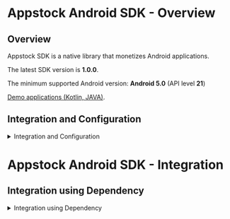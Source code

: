 # Appstock Android SDK - Overview

## Overview

Appstock SDK is a native library that monetizes Android applications.

The latest SDK version is **1.0.0**.

The minimum supported Android version: **Android 5.0** (API level **21**)

[Demo applications (Kotlin, JAVA)](https://public-sdk.al-ad.com/android/appstock-demo/demo-app-1.0.0/).

## Integration and Configuration

<details>
<summary>Integration and Configuration</summary>

Follow the [integration instructions](sdk-android-integration.md) to add the SDK to your app. Once the SDK is integrated, you can provide [configuration options](6-sdk-android-parametrisation) that will help increase your revenue. Keep in mind that the SDK supports basic [consent providers](7-sdk-android-consents) according to industry standards.

Appstock SDK supports the following ad formats:

- [Banner](sdk-android-banner.md) (HTML + Video)
- [Interstitial](sdk-android-interstitial.md) (HTML + Video)
- [Native](sdk-android-native.md)

The SDK can be integrated directly into your app or via supported Mediation Adapters:

- [AppLovin MAX](9-sdk-android-applovin)
- [GMA SDK](8-sdk-android-admob) (AdMob, GAM)
</details>

# Appstock Android SDK - Integration

## Integration using Dependency

<details>
<summary>Integration using Dependency</summary>

In order to integrate Appstock SDK into your application, you should add the following dependency to the `app/build.gradle` file and sync Gradle:

```groovy
dependencies {
    implementation("com.appstock:appstock-sdk:1.0.0")
}

Add this custom maven repository URL into the `project/settings.gradle` file:

```groovy
dependencyResolutionManagement {
    repositories {
        maven {
            setUrl("https://public-sdk.al-ad.com/android/")
        }
    }
}
```

Manual integration using AAR files

Copy AAR files to your Android module libs folder (f.e. app/libs/).

- [Core SDK](https://public-sdk.al-ad.com/android/com/appstock/appstock-sdk/1.0.0/appstock-sdk-1.0.0.aar)
- [Open Measurement SDK](https://public-sdk.al-ad.com/android/com/appstock/omsdk/1.5.0/omsdk-1.5.0.aar)
- [AdMob adapters](https://public-sdk.al-ad.com/android/com/appstock/appstock-sdk-google-mobile-ads-adapters/1.0.0/appstock-sdk-google-mobile-ads-adapters-1.0.0.aar)
- [AppLovin adapters](https://public-sdk.al-ad.com/android/com/appstock/appstock-sdk-applovin-adapters/1.0.0/appstock-sdk-applovin-adapters-1.0.0.aar)

Add dependencies to build.gradle file.
```groovy
implementation(files("libs/core-release.aar"))
implementation(files("libs/omsdk.aar"))

// Only for AdMob integration
implementation(files("libs/admob-adapters-release.aar"))

// Only for AppLovin integration
implementation(files("libs/applovin-adapters-release.aar"))
```

Integration using ARR files requires additional dependencies.  You should add ExoPlayer dependency for video ads and Google ads identifier dependency for better targeting.
```groovy

implementation 'com.google.android.exoplayer:exoplayer-core:2.15.1'
implementation 'com.google.android.exoplayer:exoplayer-ui:2.15.1'

implementation 'com.google.android.gms:play-services-base:18.1.0'
implementation 'com.google.android.gms:play-services-ads-identifier:18.0.1'

implementation "androidx.localbroadcastmanager:localbroadcastmanager:1.0.0"
```


## Initialization

Import the Appstock SDK core class in the main application class:

Kotlin:
```kotlin
import com.appstock.sdk.api.Appstock
```

Java:
```java
import com.appstock.sdk.api.Appstock;
```

Initialize Appstock SDK in the  `.onCreate()` method by calling `Appstock.initializeSdk()`.

Kotlin: 
```kotlin
class DemoApplication : Application() {
    override fun onCreate() {
        super.onCreate()

        // Initialize Appstock SDK
        Appstock.initializeSdk(this, PARTNER_KEY)
    }
}
```

Java: 
```java
public class DemoApplication extends Application {
    @Override
    public void onCreate() {
        super.onCreate();

        // Initialize Appstock SDK
        Appstock.initializeSdk(this, PARTNER_KEY);
    }
}
```

The `Appstock.initializeSdk()` method has two parameters:

- **context** - the reference to the Application subclass instance

- **partnerKey** - determine the Appstock server URL. The Appstock account manager should provide you with this key.

It is recommended that contextual information be provided after initialization to enrich the ad requests. For this
purpose, use [SDK parametrization properties](6-sdk-android-parametrisation).

Once SDK is initialized and all needed parameters are provided, it is ready to request the ads.

If you want to see all requests made by the SDK and verbose logs, you should enable debug mode before the initialization. 

Kotlin:
```kotlin
Appstock.setDebugRequests(true)
Appstock.setLogLevel(Appstock.LogLevel.DEBUG)
Appstock.initializeSdk(this, PARTNER_KEY)
```

Java:
```java
Appstock.setDebugRequests(true);
Appstock.setLogLevel(Appstock.LogLevel.DEBUG);
Appstock.initializeSdk(this, PARTNER_KEY);
```

# Appstock Android SDK - Banner

To load and show banner ads, you should initialize, configure, and add the `AppstockAdView` object to the app's layout and call the `loadAd()` method.

Kotlin:

```kotlin
private var adView: AppstockAdView? = null

private fun createAd() {
    // 1. Create AppstockAdView
    val adView = AppstockAdView(this).also { this.adView = it }

    // 2. Configure ad unit
    adView.setPlacementId(PLACEMENT_ID)
    adView.setAdSizes(AppstockAdSize(WIDTH, HEIGHT))
    adView.setAdViewListener(createListener())
    adView.autoRefreshDelay = 30

    // 3. Load ad
    adView.loadAd()

    // 4. Add AppstockAdView to the app UI
    containerForAd.addView(adView)
}
```

Java:
```java
private AppstockAdView adView;

private void createAd() {
    // 1. Create AppstockAdView
    adView = new AppstockAdView(this);

    // 2. Configure ad unit
    adView.setPlacementId(PLACEMENT_ID);
    adView.setAdSizes(new AppstockAdSize(WIDTH, HEIGHT));
    adView.setAutoRefreshDelay(30);
    adView.setAdViewListener(createListener());

    // 3. Load ad
    adView.loadAd();

    // 4. Add AppstockAdView to the app UI
    getContainerForAd().addView(adView);
}
```

The `AppstockAdView` should be provided with one of the required configuration properties:

- `setPlacementId()` - Unique placement identifier generated on the Appstock platform's UI.
- `setEndpointId()` - Unique endpoint identifier generated on the Appstock platform's UI.

Which one to use depends on your type of Appstock account.

**Important note**: `setAdSizes()` should provide standard advertisement sizes, not the sizes of the screen.  

It's important to destroy ad view after leaving the screen. It cleans the resources and stops auto refresh. Or you can just stop auto refresh using `stopAutoRefresh()`.

Kotlin:
```kotlin
override fun onDestroy() {
    adView?.destroy()
}
```

Java:
```java
@Override
public void onDestroy() {
    super.onDestroy();
    if (adView != null) {
        adView.destroy();
    }
}
```

If you need to integrate video ads, you can also use the `AppstockAdView` object in the same way as for banner ads. The single required change is you should explicitly set the ad format via the respective property:

Kotlin:
```kotlin
adView.setAdUnitFormat(AppstockAdUnitFormat.VIDEO)
```

Java:
```java
adView.setAdUnitFormat(AppstockAdUnitFormat.VIDEO);
```

Once it is done, the Appstock SDK will make ad requests for video placement and render the respective creatives.

Additionally, you can set more parameters for better advertisement targeting.

Kotlin:
```kotlin
adView.setAdPosition(AppstockBannerAdPosition.HEADER)
adView.setVideoPlacementType(AppstockVideoPlacementType.IN_BANNER) // Only for video ad unit format
```

Java:
```java
adView.setAdPosition(AppstockBannerAdPosition.HEADER);
adView.setVideoPlacementType(AppstockVideoPlacementType.IN_BANNER); // Only for video ad unit format
```

You can optionally subscribe to the ad’s lifecycle events by implementing the `AppstockAdViewListener` interface:

Kotlin:
```kotlin
private fun createListener(): AppstockAdViewListener {
    return object : AppstockAdViewListener {
        override fun onAdLoaded(adView: AppstockAdView) {
            // Called when ad loaded
            Log.d(TAG, "Ad loaded successfully")
        }

        override fun onAdFailed(adView: AppstockAdView, e: AppstockAdException) {
            // Called when ad failed to load or parse
            Log.e(TAG, "Ad failed to load: " + e.message)
        }

        override fun onAdDisplayed(adView: AppstockAdView) {
            // Called when ad displayed
        }

        override fun onAdClicked(adView: AppstockAdView) {
            // Called when ad clicked
        }

        override fun onAdClosed(adView: AppstockAdView) {
            // Called when ad closed
        }
    }
}
```

Java:
```java
private static AppstockAdViewListener createListener() {
    return new AppstockAdViewListener() {
        @Override
        public void onAdLoaded(AppstockAdView AppstockAdView) {
            // Called when ad loaded
            Log.d(TAG, "Ad loaded successfully");
        }

        @Override
        public void onAdFailed(AppstockAdView AppstockAdView, AppstockAdException e) {
            // Called when ad failed to load
            Log.e(TAG, "Ad failed to load: " + e.getMessage());
        }

        @Override
        public void onAdDisplayed(AppstockAdView AppstockAdView) {
            // Called when ad displayed on screen
        }

        @Override
        public void onAdClicked(AppstockAdView AppstockAdView) {
            // Called when ad clicked
        }

        @Override
        public void onAdClosed(AppstockAdView AppstockAdView) {
            // Called when ad hidden
        }
    };
}
```

Or you can subscribe to the video ad events (only for video ad unit format).

Kotlin:
```kotlin
private fun createListener(): AppstockAdViewVideoListener {
    return object : AppstockAdViewVideoListener {
        override fun onVideoCompleted(bannerView: AppstockAdView?) {
            Log.d(TAG, "Video completed")
        }

        override fun onVideoPaused(bannerView: AppstockAdView?) {
            Log.d(TAG, "Video paused")
        }

        override fun onVideoResumed(bannerView: AppstockAdView?) {
            Log.d(TAG, "Video resumed")
        }

        override fun onVideoUnMuted(bannerView: AppstockAdView?) {
            Log.d(TAG, "Video unmuted")
        }

        override fun onVideoMuted(bannerView: AppstockAdView?) {
            Log.d(TAG, "Video muted")
        }

    }
}
```

Java:
```java
private static AppstockAdViewVideoListener createListener() {
    return new AppstockAdViewVideoListener() {

        @Override
        public void onVideoCompleted(AppstockAdView teqBlazeAdView) {
            Log.d(TAG, "Video completed");
        }

        @Override
        public void onVideoPaused(AppstockAdView teqBlazeAdView) {
            Log.d(TAG, "Video paused");
        }

        @Override
        public void onVideoResumed(AppstockAdView teqBlazeAdView) {
            Log.d(TAG, "Video resumed");
        }

        @Override
        public void onVideoUnMuted(AppstockAdView teqBlazeAdView) {
            Log.d(TAG, "Video un muted");
        }

        @Override
        public void onVideoMuted(AppstockAdView teqBlazeAdView) {
            Log.d(TAG, "Video muted");
        }
    };
}
```


# Appstock Android SDK - Interstitial

To load and show interstitial ads, you should initialize, configure, and add the `AppstockInterstitialAdUnit` object to the app's layout and call the `loadAd()` method. Once the ad is loaded, you can invoke the `show()` method at any appropriate point of the app flow to present the fullscreen ad.

Kotlin:
```kotlin
private var adUnit: AppstockInterstitialAdUnit? = null

private fun createAd() {
    // 1. Create AppstockInterstitialAdUnit
    adUnit = AppstockInterstitialAdUnit(this)

    // 2. Configure ad unit
    adUnit?.setPlacementId(PLACEMENT_ID)
    adUnit?.setInterstitialAdUnitListener(createListener())
    adUnit?.setAdSizes(AppstockAdSize(320, 480))

    // 3. Load ad
    adUnit?.loadAd()
}
```

Java:
```java
private AppstockInterstitialAdUnit adUnit;

private void createAd() {
    // 1. Create AppstockInterstitialAdUnit
    adUnit = new AppstockInterstitialAdUnit(this);

    // 2. Configure ad unit
    adUnit.setPlacementId(PLACEMENT_ID);
    adUnit.setInterstitialAdUnitListener(createListener());

    // 3. Load ad
    adUnit.loadAd();
}
```

If you need to integrate **video** ads or **multiformat** ads, you should set the `adFormats` property to the respective value:        

**Important note**: `setAdSizes()` should provide standard advertisement sizes, not the sizes of the screen.

It's important to destroy ad unit after leaving the screen. It cleans the resources and stops auto refresh.

Kotlin:
```kotlin
override fun onDestroy() {
    adUnit?.destroy()
}
```

Java:
```java
@Override
public void onDestroy() {
    super.onDestroy();
    if (adUnit != null) {
        adUnit.destroy();
    }
}
```

If you need to integrate video ads or multiformat ads, you should set the adFormats property to the respective value:

Kotlin:
```kotlin
// Make ad request for video ad
adUnit.setAdUnitFormats(EnumSet.of(AppstockAdUnitFormat.VIDEO))

// Make ad request for both video and banner ads (default behaviour)
adUnit.setAdUnitFormats(EnumSet.of(AppstockAdUnitFormat.BANNER, AppstockAdUnitFormat.VIDEO))

// Make ad request for banner ad
adUnit.setAdUnitFormats(EnumSet.of(AppstockAdUnitFormat.BANNER))
```

Java:
```java
// Make ad request for video ad
adUnit.setAdUnitFormats(EnumSet.of(AppstockAdUnitFormat.VIDEO));

// Make ad request for both video and banner ads (default behaviour)
adUnit.setAdUnitFormats(EnumSet.of(AppstockAdUnitFormat.BANNER, AppstockAdUnitFormat.VIDEO));

// Make ad request for banner ad
adUnit.setAdUnitFormats(EnumSet.of(AppstockAdUnitFormat.BANNER));
```

Once the ad is loaded, you can invoke the `show()` method at any appropriate point of the app flow to present the full-screen ad. To know when the ad is loaded, you should implement `AppstockInterstitialAdUnitListener` interface and subscribe to the ad events in its methods.

When the delegate’s method `onAdLoaded` is called, it means that the SDK has successfully loaded the ad. Starting from this point, you can call the `show()` method to display the full-screen ad.

Kotlin:
```kotlin
private fun createListener(): AppstockInterstitialAdUnitListener {
    return object : AppstockInterstitialAdUnitListener {
        override fun onAdLoaded(adUnit: AppstockInterstitialAdUnit) {
            // Called when ad loaded
            Log.d(TAG, "Ad loaded successfully")

            // 4. Show ad
            adUnit.show()
        }

        override fun onAdDisplayed(adUnit: AppstockInterstitialAdUnit) {
            // Called when ad displayed full screen
            Log.d(TAG, "Ad displayed")
        }

        override fun onAdFailed(
            adUnit: AppstockInterstitialAdUnit,
            e: AppstockAdException,
        ) {
            // Called when ad failed to load or parse
            Log.e(TAG, "Ad failed to load: " + e.message, e)
        }

        override fun onAdClicked(adUnit: AppstockInterstitialAdUnit) {
            // Called when ad clicked
        }

        override fun onAdClosed(adUnit: AppstockInterstitialAdUnit) {
            // Called when ad closed
        }
    }
}
```

Java:
```java
private static AppstockInterstitialAdUnitListener createListener() {
    return new AppstockInterstitialAdUnitListener() {
        @Override
        public void onAdLoaded(AppstockInterstitialAdUnit adUnit) {
            // Called when ad loaded
            Log.d(TAG, "Ad loaded successfully");

            // 4. Show ad
            adUnit.show();
        }

        @Override
        public void onAdDisplayed(AppstockInterstitialAdUnit adUnit) {
            // Called when ad displayed full screen
            Log.d(TAG, "Ad displayed");
        }

        @Override
        public void onAdFailed(AppstockInterstitialAdUnit adUnit, AppstockAdException e) {
            // Called when ad failed to load
            Log.e(TAG, "Ad failed to load: " + e.getMessage());
        }

        @Override
        public void onAdClicked(AppstockInterstitialAdUnit adUnit) {
            // Called when ad clicked
        }

        @Override
        public void onAdClosed(AppstockInterstitialAdUnit adUnit) {
            // Called when ad closed
        }
    };
}
```

### Rendering Controls

The following properties enable rendering customization of video interstitial ads.

| Setter                  | Description                                                                                                                                                     |
|-------------------------|-----------------------------------------------------------------------------------------------------------------------------------------------------------------|
| setIsMuted              | This option lets you switch the sound on or off during playback. Default is `false`.                                                                            |
| setCloseButtonArea      | This setting determines the percentage of the device screen that the close button should cover. Allowed range - `0...1`. Default value is `0.1`.                |
| setSkipButtonPosition   | This setting controls where the close button appears on the screen. Allowed values: `topLeft`, `topRight`. Other values will be ignored. Default is `topRight`. |
| setSkipButtonArea       | This setting determines the percentage of the device screen that the skip button should cover. Allowed range - `0...1`. Default value is `0.1`.                 |
| setSkipButtonPosition   | This control sets the position of the skip button. Allowed values: `topLeft`, `topRight`. Other values will be ignored. Default is `topLeft`.                   |
| setSkipDelay            | This setting determines the number of seconds after the start of playback before the skip or close button should appear. Default value is `10.0`.               |
| setIsSoundButtonVisible | This option switches on or off the visibility of the sound/mute button for users. Default value is `false`.                                                     |


Usage examples:

Kotlin:
```kotlin
adUnit.setSkipDelay(10)
adUnit.setSkipButtonPosition(AppstockPosition.TOP_RIGHT)
adUnit.setSkipButtonArea(0.2) 

adUnit.setCloseButtonPosition(AppstockPosition.TOP_RIGHT)
adUnit.setCloseButtonArea(0.2)

adUnit.setIsMuted(true) 
adUnit.setIsSoundButtonVisible(true)
```

Java:
```java
adUnit.setSkipDelay(10);
adUnit.setSkipButtonPosition(AppstockPosition.TOP_RIGHT);
adUnit.setSkipButtonArea(0.2);

adUnit.setCloseButtonPosition(AppstockPosition.TOP_RIGHT);
adUnit.setCloseButtonArea(0.2);

adUnit.setIsMuted(true); 
adUnit.setIsSoundButtonVisible(true);
```

# Appstock Android SDK - Native

To load a native ad, you should initialize and configure `AppstockNativeAdUnit` object and call the `loadAd()` method.

Kotlin:

```kotlin
private var adUnit: AppstockNativeAdUnit? = null

private fun createAd() {
    // 1. Create AppstockNativeAdUnit
    adUnit = AppstockNativeAdUnit()

    // 2. Configure ad unit with native config
    adUnit?.setPlacementId(PLACEMENT_ID)
    adUnit?.setNativeAdConfig(createNativeConfig())

    // 3. Load ad
    adUnit?.loadAd { result: AppstockNativeResult ->
        val nativeAd = result.nativeAd
        if (nativeAd == null) {
            Log.e("AdExample", "Native ad is null: " + result.status)
            return@loadAd
        }

        Log.d(TAG, "Native ad loaded successfully")
        // 4. Create native view
        createNativeView(nativeAd)
    }
}

private fun createNativeConfig(): AppstockNativeAdConfig {
    val eventTrackingMethods = ArrayList(
        Arrays.asList(
            NativeEventTracker.EventTrackingMethod.IMAGE,
            NativeEventTracker.EventTrackingMethod.JS
        )
    )
    val eventTracker = NativeEventTracker(
        NativeEventTracker.EventType.IMPRESSION,
        eventTrackingMethods
    )

    val title = NativeTitleAsset()
    title.setLength(90)
    title.isRequired = true

    val icon = NativeImageAsset(20, 20, 20, 20)
    icon.imageType = NativeImageAsset.ImageType.ICON
    icon.isRequired = true

    val mainImage = NativeImageAsset(200, 200, 200, 200)
    mainImage.imageType = NativeImageAsset.ImageType.MAIN
    mainImage.isRequired = true

    val sponsored = NativeDataAsset()
    sponsored.len = 90
    sponsored.dataType = NativeDataAsset.DataType.SPONSORED
    sponsored.isRequired = true


    val description = NativeDataAsset()
    description.dataType = NativeDataAsset.DataType.DESC
    description.isRequired = true

    val ctaText = NativeDataAsset()
    ctaText.dataType = NativeDataAsset.DataType.CTATEXT
    ctaText.isRequired = true

    val assets = Arrays.asList(
        title,
        icon,
        mainImage,
        sponsored,
        description,
        ctaText
    )

    return AppstockNativeAdConfig.Builder()
        .setContextType(NativeContextType.SOCIAL_CENTRIC)
        .setPlacementType(NativePlacementType.CONTENT_FEED)
        .setContextSubType(NativeContextSubtype.GENERAL_SOCIAL)
        .setNativeEventTrackers(listOf(eventTracker))
        .setNativeAssets(assets)
        .build()
}
```

Java:

```java
private AppstockNativeAdUnit adUnit;

private void createAd() {
    // 1. Create AppstockNativeAdUnit
    adUnit = new AppstockNativeAdUnit();

    // 2. Configure ad unit with native config
    adUnit.setPlacementId(PLACEMENT_ID);
    adUnit.setNativeAdConfig(createNativeConfig());

    // 3. Load ad
    adUnit.loadAd((result) -> {
        AppstockNativeAd nativeAd = result.getNativeAd();
        if (nativeAd == null) {
            Log.e("AdExample", "Native ad is null: " + result.getStatus());
            return;
        }

        Log.d(TAG, "Native ad loaded successfully");
        // 4. Create native view
        createNativeView(nativeAd);
    });
}

private AppstockNativeAdConfig createNativeConfig() {
    ArrayList<NativeEventTracker.EventTrackingMethod> eventTrackingMethods = new ArrayList<>(
            Arrays.asList(
                    NativeEventTracker.EventTrackingMethod.IMAGE,
                    NativeEventTracker.EventTrackingMethod.JS
            )
    );
    NativeEventTracker eventTracker = new NativeEventTracker(
            NativeEventTracker.EventType.IMPRESSION,
            eventTrackingMethods
    );

    NativeTitleAsset title = new NativeTitleAsset();
    title.setLength(90);
    title.setRequired(true);

    NativeImageAsset icon = new NativeImageAsset(20, 20, 20, 20);
    icon.setImageType(NativeImageAsset.ImageType.ICON);
    icon.setRequired(true);

    NativeImageAsset mainImage = new NativeImageAsset(200, 200, 200, 200);
    mainImage.setImageType(NativeImageAsset.ImageType.MAIN);
    mainImage.setRequired(true);

    NativeDataAsset sponsored = new NativeDataAsset();
    sponsored.setLen(90);
    sponsored.setDataType(NativeDataAsset.DataType.SPONSORED);
    sponsored.setRequired(true);


    NativeDataAsset description = new NativeDataAsset();
    description.setDataType(NativeDataAsset.DataType.DESC);
    description.setRequired(true);

    NativeDataAsset ctaText = new NativeDataAsset();
    ctaText.setDataType(NativeDataAsset.DataType.CTATEXT);
    ctaText.setRequired(true);

    List<NativeAsset> assets = Arrays.asList(
            title,
            icon,
            mainImage,
            sponsored,
            description,
            ctaText
    );

    return new AppstockNativeAdConfig.Builder()
            .setContextType(NativeContextType.SOCIAL_CENTRIC)
            .setPlacementType(NativePlacementType.CONTENT_FEED)
            .setContextSubType(NativeContextSubtype.GENERAL_SOCIAL)
            .setNativeEventTrackers(Collections.singletonList(eventTracker))
            .setNativeAssets(assets)
            .build();
}
```

## AppstockNativeAdConfig

The class responsible for configuration native ad parameters. Here is a brief description of parameters for the builder:

- **`setNativeAssets`** - an array of assets associated with the native ad.

- **`setNativeEventTrackers`** - an array of event trackers used for tracking native ad events.

- **`setContextType`** - the context type for the native ad (e.g., content, social).

- **`setContextSubType`** - a more detailed context in which the ad appears.

- **`setPlacementType`** - the design/format/layout of the ad unit being offered.

- **`setPlacementCount`** - the number of identical placements in this layout. Default is `1`.

- **`setSequence`** - the sequence number of the ad in a series. Default is `0`.

- **`setAUrlSupport`** - whether the supply source / impression impression supports returning an assetsurl instead of
  an asset object. Default is `0` (unsupported).

- **`setDUrlSupport`**  - whether the supply source / impression supports returning a dco url instead of an asset object.
  Default is `0` (unsupported).

- **`setPrivacy`**  - set to 1 when the native ad support buyer-specific privacy notice. Default is `0`.

- **`setExt`**  - a dictionary to hold any additional data as key-value pairs.

Once the ad is loaded, the SDK provides you with a `AppstockNativeAd` object in the callback of the `loadAd()` method.
This object contains ad assets that you should apply to the native ad layout.



## Assets configuration


### NativeTitleAsset

Request asset for the advertisement title. Parameters:

- `length` - the length of the title.
- `required` - flag whether the field is mandatory. 
- `ext` - additional json data. 

Kotlin:

```kotlin
    val title = NativeTitleAsset()
    title.setLength(90)
    title.isRequired = true
```

Java:

```java
    NativeTitleAsset title = new NativeTitleAsset();
    title.setLength(90);
    title.setRequired(true);
```


### NativeDataAsset

Request asset for any text data. Parameters:

- `length` - the length of the data.
- `type` - the type of data asset (e.g., sponsored, description).
- `required` - flag whether the field is mandatory.
- `ext` - additional json data.

Kotlin:

```kotlin
    val sponsored = NativeDataAsset()
    sponsored.len = 90
    sponsored.dataType = NativeDataAsset.DataType.SPONSORED
    sponsored.isRequired = true
```

Java:

```java
    NativeDataAsset sponsored = new NativeDataAsset();
    sponsored.setLen(90);
    sponsored.setDataType(NativeDataAsset.DataType.SPONSORED);
    sponsored.setRequired(true);
```

Available data types:

- `SPONSORED` - represents sponsored content.
- `DESC` - represents a description.
- `RATING` - represents a rating.
- `LIKES` - represents likes.
- `DOWNLOADS` - represents download count.
- `PRICE` - represents the price.
- `SALEPRICE` - represents a sale price.
- `PHONE` - represents a phone number.
- `ADDRESS` - represents an address.
- `DESC2` - represents a secondary description.
- `DESPLAYURL` - represents a display URL.
- `CTATEXT` - represents call-to-action text.
- `CUSTOM` - represents a custom data asset. You can set custom exchange id. 


### ImageDataAsset

Request asset for image. In the example below we request ad with desired size 200x200, and minimal size: 30x30. Parameters:

- `imageType` - the type of image asset (e.g., icon, main image).
- `width`, `height` - the desired size of the image.
- `minWidth`, `minHeight` - the minimum allowed size of the image. 
- `mimes` - an array of supported MIME types for the image.
- `required` - flag whether the field is mandatory.
- `ext` - additional json data.

Kotlin:

```kotlin
    val mainImage = NativeImageAsset(200, 200, 30, 30)
    mainImage.imageType = NativeImageAsset.ImageType.MAIN
    mainImage.isRequired = true
    mainImage.addMime("image/jpeg")
```

Java:

```java
    NativeImageAsset mainImage = new NativeImageAsset(200, 200, 200, 200);
    mainImage.setImageType(NativeImageAsset.ImageType.MAIN);
    mainImage.setRequired(true);
    mainImage.addMime("image/jpeg")
```

Available data types:

- `ICON` - represents an icon image asset.
- `MAIN` - represents a main image asset.
- `CUSTOM` - represents a custom image asset.


## Native event tracking

You can also specify what type of event tracking is supported. For that you need to set `setEventTrackers` setter.

Kotlin:
```kotlin
    val eventTrackingMethods = ArrayList(
        Arrays.asList(
            NativeEventTracker.EventTrackingMethod.IMAGE,
            NativeEventTracker.EventTrackingMethod.JS
        )
    )
    val eventTracker = NativeEventTracker(
        NativeEventTracker.EventType.IMPRESSION,
        eventTrackingMethods
    )
```

Java:
```java
    ArrayList<NativeEventTracker.EventTrackingMethod> eventTrackingMethods = new ArrayList<>(
            Arrays.asList(
                    NativeEventTracker.EventTrackingMethod.IMAGE,
                    NativeEventTracker.EventTrackingMethod.JS
            )
    );
    NativeEventTracker eventTracker = new NativeEventTracker(
            NativeEventTracker.EventType.IMPRESSION,
            eventTrackingMethods
    );
```

The event method configures desired tracking method:
- `Impression` - represents an impression event.                                                                   
- `ViewableImpression50` - represents a 50% viewable impression event.                                                    
- `ViewableImpression100` - represents a 100% viewable impression event.                                                 
- `ViewableVideoImpression50` - represents a 50% viewable video impression event.                                         
- `Custom` - represents a custom event type.         

The event type configures desired tracking type:
- `Image` - represents image-based event tracking.                                                            
- `JS` - represents JavaScript-based event tracking.                                                       
- `Custom` - represents a custom tracking method.


## Native view for the ad

Once the ad is loaded, the SDK provides you with a `AppstockNativeAd` object in the callback of the `loadAd()` method. This object contains ad assets that you should apply to the native ad layout.

Kotlin:

```kotlin
private fun createNativeView(ad: AppstockNativeAd) {
    val nativeContainer = View.inflate(this, R.layout.layout_native, null)

    val icon = nativeContainer.findViewById<ImageView>(R.id.imgIcon)
    ImageUtils.download(ad.iconUrl, icon)

    val title = nativeContainer.findViewById<TextView>(R.id.tvTitle)
    title.text = ad.title

    val image = nativeContainer.findViewById<ImageView>(R.id.imgImage)
    ImageUtils.download(ad.imageUrl, image)

    val description = nativeContainer.findViewById<TextView>(R.id.tvDesc)
    description.text = ad.description

    val cta = nativeContainer.findViewById<Button>(R.id.btnCta)
    cta.text = ad.callToAction

    containerForAd.addView(nativeContainer)

    ad.registerView(nativeContainer, Lists.newArrayList(icon, title, image, description, cta), createListener())
}
```

Java:

```java
private void createNativeView(AppstockNativeAd ad) {
    View nativeContainer = View.inflate(this, R.layout.layout_native, null);

    ImageView icon = nativeContainer.findViewById(R.id.imgIcon);
    ImageUtils.download(ad.getIconUrl(), icon);

    TextView title = nativeContainer.findViewById(R.id.tvTitle);
    title.setText(ad.getTitle());

    ImageView image = nativeContainer.findViewById(R.id.imgImage);
    ImageUtils.download(ad.getImageUrl(), image);

    TextView description = nativeContainer.findViewById(R.id.tvDesc);
    description.setText(ad.getDescription());

    Button cta = nativeContainer.findViewById(R.id.btnCta);
    cta.setText(ad.getCallToAction());
    getContainerForAd().addView(nativeContainer);

    ad.registerView(nativeContainer, Arrays.asList(icon, title, image, description, cta), createListener());
}
```

If you need to manage stages of the ad lifecycle you should implement the `AppstockNativeAdUnitEventListener` interface.

Kotlin:

```kotlin
private fun createListener(): AppstockNativeAdUnitEventListener {
    return object : AppstockNativeAdUnitEventListener {
        override fun onAdImpression() {
            // Called when ad displayed
            Log.d(TAG, "Ad displayed on the screen")
        }

        override fun onAdClicked() {
            // Called when ad clicked
            Log.d(TAG, "Ad clicked")
        }

        override fun onAdExpired() {
            // Called when ad expired
            Log.d(TAG, "Ad expired")
        }
    }
}
```

Java:

```java
private static AppstockNativeAdUnitEventListener createListener() {
    return new AppstockNativeAdUnitEventListener() {
        @Override
        public void onAdImpression() {
            // Called when ad displayed
            Log.d(TAG, "Ad displayed on the screen");
        }

        @Override
        public void onAdClicked() {
            // Called when ad clicked
            Log.d(TAG, "Ad clicked");
        }

        @Override
        public void onAdExpired() {
            // Called when ad expired
            Log.d(TAG, "Ad expired");
        }
    };
}
```


# Appstock Android SDK - Parametrisation

## Configuration via `AppstockTargeting` class

The `AppstockTargeting` class provided a set of properties that allow to enrich the ad request.

| Method                                  | Description                                                                                                                                                                                                                   | OpenRTB Field        |
|-----------------------------------------|-------------------------------------------------------------------------------------------------------------------------------------------------------------------------------------------------------------------------------|----------------------|
| `AppstockTargeting.setPublisherName()`  | App's publisher name                                                                                                                                                                                                          | `app.publisher.name` |
| `AppstockTargeting.setDomain()`         | Domain of the app (e.g., `mygame.foo.com`).                                                                                                                                                                                   | `app.domain`         |
| `AppstockTargeting.setStoreUrl()`       | App store URL for an installed app.                                                                                                                                                                                           | `app.storeurl`       |
| `AppstockTargeting.setSubjectToCOPPA()` | Integer flag indicating if this request is subject to the COPPA regulations established by the USA FTC, where 0 = no, 1 = yes                                                                                                 | `regs.coppa`         |
| `AppstockTargeting.setExternalUserId()` | App store URL for an installed app.                                                                                                                                                                                           | `user.ext.eids[]`    |
| `AppstockTargeting.setUserLatLong()`    | Location of the user’s home base defined by a Geo object This is not necessarily their current location.                                                                                                                      | `user.geo.lat/lon`   |
| `AppstockTargeting.setUserKeywords()`   | Comma separated list of keywords, interests, or intent.                                                                                                                                                                       | `user.keywords`      |
| `AppstockTargeting.setUserCustomData()` | Optional feature to pass bidder data that was set in the exchange’s cookie. The string must be in base85 cookie safe characters and be in any format. Proper JSON encoding must be used to include “escaped” quotation marks. | `user.customdata`    |

Usage examples:

Kotlin:
```kotlin
    AppstockTargeting.setPublisherName("appstock")
    AppstockTargeting.setDomain("appstock.com")
    AppstockTargeting.setStoreUrl("https://google.play.url")
    AppstockTargeting.setSubjectToCOPPA(true)
    AppstockTargeting.setExternalUserId(ExternalUserId("adserver.org", "111111111111", null, mapOf("rtiPartner" to "TDID")))
    AppstockTargeting.setUserLatLong(35.82348f, 23.8243823f)
    AppstockTargeting.setUserKeywords(setOf("cats", "hobby", "sport"))
    AppstockTargeting.setUserCustomData("custom")
    Appstock.initializeSdk(context, PARTNER_KEY)
```

Java:
```java
    AppstockTargeting.setPublisherName("appstock");
    AppstockTargeting.setDomain("appstock.com");
    AppstockTargeting.setStoreUrl("https://google.play.url");
    AppstockTargeting.setSubjectToCOPPA(true);
    AppstockTargeting.setUserLatLong(35.82348f, 23.8243823f);
    AppstockTargeting.setUserCustomData("custom");

    HashMap<String, Object> externalUserIdExt = new HashMap<>();
    externalUserIdExt.put("rtiPartner", "TDID");
    AppstockTargeting.setExternalUserId(new ExternalUserId("adserver.org", "111111111111", null, externalUserIdExt));
    
    HashSet<String> keywords = new HashSet<>();
    keywords.add("cats");
    keywords.add("sport");
    AppstockTargeting.setUserKeywords(keywords);
    
    Appstock.initializeSdk(context, PARTNER_KEY);
```

## Configuration via `Appstock` class

Public methods:

- `initializeSdk`  - initializes the SDK.
- `setEndpointId` - a unique identifier generated on the platform's UI.
- `setExternalUserIds` - an array containing objects that hold external user ID parameters.
- `setAssignNativeAssetId` - determines whether the asset ID for native ads should be manually assigned.
- `setDebugRequests` - sets debug mode for verbose logging of requests and responses bodies (use with `setLogLevel(LogLevel.DEBUG)`)
- `setLogLevel` - sets the desired verbosity level for the SDK's logs.
- `setTimeoutMillis` - set network HTTP timeout for all requests. 
- `setCreativeFactoryTimeout` - timeout for parsing and render banner ads content (default: 6000).
- `setCreativeFactoryTimeoutPreRenderContent` - timeout for parsing and render video ads content (default: 30000).

Kotlin:
```kotlin
    Appstock.setEndpointId("endpoint_id")
    Appstock.getAssignNativeAssetId(true)
    Appstock.setDebugRequests(true)
    Appstock.setLogLevel(Appstock.LogLevel.DEBUG)
    
    Appstock.setTimeoutMillis(3000)
    Appstock.setCreativeFactoryTimeout(10000)
    Appstock.setCreativeFactoryTimeoutPreRenderContent(40000)
    
    val externalUserIdExt = HashMap<String, Any>()
    externalUserIdExt["rtiPartner"] = "TDID"
    val externalUserId = ExternalUserId("adserver.org", "111111111111", null, externalUserIdExt)
    Appstock.setExternalUserIds(List.of(externalUserId))
    
    Appstock.initializeSdk(this, PARTNER_KEY)
```

Java:
```java
    Appstock.setEndpointId(ENDPOINT_ID);
    Appstock.getAssignNativeAssetId(true);
    Appstock.setDebugRequests(true);
    Appstock.setLogLevel(Appstock.LogLevel.DEBUG);
    
    Appstock.setTimeoutMillis(3000);
    Appstock.setCreativeFactoryTimeout(10_000);
    Appstock.setCreativeFactoryTimeoutPreRenderContent(40_000);
    
    HashMap<String, Object> externalUserIdExt = new HashMap<>();
    externalUserIdExt.put("rtiPartner", "TDID");
    ExternalUserId externalUserId = new ExternalUserId("adserver.org", "111111111111", null, externalUserIdExt);
    Appstock.setExternalUserIds(List.of(externalUserId));
    
    Appstock.initializeSdk(this, PARTNER_KEY);
```
# Appstock Android SDK - Consent Management

Appstock SDK reads consent data provided by CMPs from User Settings and sends it in the ad request. You shouldn’t do
anything except to be sure that the CMP SDKs write data into particular place in the user storage defined by the IAB
standards.

The following table describes which data is used by SDK and how exactly:

| Storage Key                                                                                                                                                  | Description                                                                                                                                                                                                      |                                                    |
|--------------------------------------------------------------------------------------------------------------------------------------------------------------|------------------------------------------------------------------------------------------------------------------------------------------------------------------------------------------------------------------|----------------------------------------------------|
| [TCF v2](https://github.com/InteractiveAdvertisingBureau/GDPR-Transparency-and-Consent-Framework/blob/master/TCFv2/IAB%20Tech%20Lab%20-%20CMP%20API%20v2.md) |                                                                                                                                                                                                                  |                                                    |
| `IABTCF_gdprApplies`                                                                                                                                         | Number: <br> 1 GDPR applies in current context <br> 0 - GDPR does not apply in current context <br> Unset - undetermined (default before initialization)                                                         | `regs.ext.gdpr`                                    |
| `IABTCF_TCString`                                                                                                                                            | String: Full encoded TC string                                                                                                                                                                                   | `user.ext.consent`                                 |
| `IABTCF_PurposeConsents`                                                                                                                                     | Binary String: The '0' or '1' at position n – where n's indexing begins at 0 – indicates the consent status for purpose ID n+1; false and true respectively. eg. '1' at index 0 is consent true for purpose ID 1 | Defines the ability of SDK to collect device info. |
| [CCPA](https://github.com/InteractiveAdvertisingBureau/USPrivacy/blob/master/CCPA/USP%20API.md)                                                              |                                                                                                                                                                                                                  |                                                    |
| `IABUSPrivacy_String`                                                                                                                                        | String: Aligns with IAB OpenRTB CCPA Advisory. <br> The String encodes all choices and information.                                                                                                              | `regs.ext.us_privacy`                              |
| [GPP](https://github.com/InteractiveAdvertisingBureau/Global-Privacy-Platform/blob/main/Core/CMP%20API%20Specification.md)                                   |                                                                                                                                                                                                                  |                                                    |
| `IABGPP_HDR_GppString`                                                                                                                                       | Full consent string in its encoded form                                                                                                                                                                          | `regs.gpp`                                         |
| `IABGPP_GppSID`                                                                                                                                              | Section ID(s) considered to be in force. Multiple IDs are separated by underscore, e.g. “2_3”                                                                                                                    | `regs.gpp_sid`                                     |

# Android Mediation - AdMob

To integrate the Appstock SDK into your app, you should add the following dependency into the `app/build.gradle` file and sync Gradle:

```groovy
dependencies {
  implementation("com.appstock:appstock-sdk:1.0.0")
  implementation("com.appstock:appstock-sdk-google-mobile-ads-adapters:1.0.0")
}
```

Add this custom maven repository URL into the `project/settings.gradle` file:

```groovy
dependencyResolutionManagement {
    repositories {
        maven {
            setUrl("https://public-sdk.al-ad.com/android/")
        }
    }
}
```

Initialize Appstock SDK in the  `.onCreate()` method by calling `Appstock.initializeSdk()`.

Kotlin:
```kotlin
class DemoApplication : Application() {
    override fun onCreate() {
        super.onCreate()

        // Initialize Appstock SDK
        Appstock.initializeSdk(this, PARTNER_KEY)
    }
}
```

Java:
```java
public class DemoApplication extends Application {
    @Override
    public void onCreate() {
        super.onCreate();

        // Initialize Appstock SDK
        Appstock.initializeSdk(this, PARTNER_KEY);
    }
}
```

In order to add Appstock to the waterfall, you need to create a custom event in your AdMob account and then add this event to the respective mediation groups.

To create a Appstock custom event, follow the instructions:

1. Sign in to your [AdMob account](https://apps.admob.com).
2. Click **Mediation** in the sidebar.

<img src="images/AdMob_2.png">

3. Click the **Waterfall sources** tab.

<img src="images/AdMob_3.png">

4. Click **Custom Event**.

<img src="images/AdMob_4.png">

5. Find your app in the list and сlick **Manage mappings**.

<img src="images/AdMob_5.png">

6. Click **Add mapping**. To include multiple custom events, you’ll need to set up [additional mappings](https://support.google.com/admob/answer/13395411#manage).

<img src="images/AdMob_7.png">

7. Add the mapping details, including a mapping name. Enter a class name (required) and a parameter (optional) for each ad unit. Typically, the optional parameter contains a JSON that contains IDs (placement ID, endpoint ID) that will be used by the custom event to load ads.

Parameters:

- **placement_id** - unique identifier generated on the platform's UI.
- **endpoint_id** - unique identifier generated on the platform's UI.

Example:
```json
{
  "placement_id": "5"
}
```

Class Name: **com.appstock.sdk.admob.AppstockGadMediationAdapter**

<img src="images/AdMob_8.png">

8. Click **Save**.

After you’ve finished setting up your custom event, you’re ready to add it to a mediation group. To add your ad source to an existing mediation group:

1. Sign in to your [AdMob account](https://apps.admob.com).
2. Click **Mediation** in the sidebar.

<img src="images/AdMob_2.png">

3. In the **Mediation group** tab, click the name of the mediation group to which you're adding the ad source.

<img src="images/AdMob_Mediation_3.png">

4. In the Waterfall ad sources table, click **Add custom event**.

<img src="images/AdMob_Mediation_4.png">

5. Enter a descriptive label for the event. Enter a manual eCPM to use for this custom event. The eCPM will be used to dynamically position the event in the mediation waterfall where it will compete with other ad sources to fill ad requests.

<img src="images/AdMob_Mediation_5.png">

6. Click **Continue**.

7. Select an existing mapping to use for this custom event or click **Add mapping** to set up a new mapping. To use multiple custom events, you’ll have to create an additional mapping for each custom event.

<img src="images/AdMob_Mediation_7.png">

8. Click **Done**.

<img src="images/AdMob_Mediation_8.png">

9. Click **Save**. The mediation group will be saved.

<img src="images/AdMob_Mediation_9.png">


# Android Mediation - AppLovin

To integrate the Appstock SDK into your app, you should add the following dependency into the `app/build.gradle` file
and sync Gradle:

```groovy
dependencies {
    implementation("com.appstock:appstock-sdk:1.0.0")
    implementation("com.appstock:appstock-sdk-applovin-adapters:1.0.0")
}
```

Add this custom maven repository URL into the `project/settings.gradle` file:

```groovy
dependencyResolutionManagement {
    repositories {
        maven {
            setUrl("https://public-sdk.al-ad.com/android/")
        }
    }
}
```

Initialize Appstock SDK in the  `.onCreate()` method by calling `Appstock.initializeSdk()`.

Kotlin:
```kotlin
class DemoApplication : Application() {
    override fun onCreate() {
        super.onCreate()

        // Initialize Appstock SDK
        Appstock.initializeSdk(this, PARTNER_KEY)
    }
}
```

Java:
```java
public class DemoApplication extends Application {
   @Override
   public void onCreate() {
      super.onCreate();

      // Initialize Appstock SDK
      Appstock.initializeSdk(this, PARTNER_KEY);
   }
}
```

To integrate the Appstock into your AppLovin monetization stack, you should enable a Appstock SDK ad network and add it
to the respective ad units.

1. In the MAX Dashboard, select [MAX > Mediation > Manage > Networks](https://dash.applovin.com/o/mediation/networks/).

<img src="images/MAX_1.png">

2. Click **Click here to add a Custom Network** at the bottom of the page. The **Create Custom Network** page appears.

<img src="images/MAX_2.png">

3. Add the information about your custom network:

   Network Type : **Choose SDK**.

   Name : **Appstock**.

   Android Adapter Class Name: `com.applovin.mediation.adapters.AppstockAppLovinMediationAdapter`

<img src="images/MAX_3.png">

4. Open [MAX > Mediation > Manage > Ad Units](https://dash.applovin.com/o/mediation/ad_units/) in the MAX dashboard.

<img src="images/MAX_4.png">

5. Select an ad unit for which you want to add the custom SDK network that you created in the previous step.

<img src="images/MAX_5.png">

6. Select which custom network you want to enable and enter the information for each placement. Refer to the network documentation to see what values you need to set for the **App ID**, **Placement ID**, and **Custom Parameters**.

<img src="images/MAX_6.png">

Typically, the custom parameters field should contain a JSON that contains IDs (placement ID, endpoint ID) that will be used to load ads.

Parameters:

- placement_id - unique identifier generated on the platform's UI.

- endpoint_id - unique identifier generated on the platform's UI.

Example: 

```json
{
   "placement_id": "5"
}
```
# Android Mediation - TopOn

To integrate the Appstock SDK into your app, you should add the following dependency into the `app/build.gradle` file
and sync Gradle:

```groovy
dependencies {
    implementation("com.appstock:appstock-sdk:1.0.1")
    implementation("com.appstock:appstock-sdk-topon-adapters:1.0.1")
}
```

Add this custom maven repository URL into the `project/settings.gradle` file:

```groovy
dependencyResolutionManagement {
    repositories {
        maven {
            setUrl("https://public-sdk.al-ad.com/android/")
        }
    }
}
```

Initialize Appstock SDK in the  `.onCreate()` method by calling `Appstock.initializeSdk()`.

Kotlin:

```kotlin
class DemoApplication : Application() {
    override fun onCreate() {
        super.onCreate()

        // Initialize Appstock SDK
        Appstock.initializeSdk(this, PARTNER_KEY)
    }
}
```

Java:

```java
public class DemoApplication extends Application {
    @Override
    public void onCreate() {
        super.onCreate();

        // Initialize Appstock SDK
        Appstock.initializeSdk(this, PARTNER_KEY);
    }
}
```

In order to add Appstock to the waterfall, you need to create a custom mediation network in your TopOn account and then
add this ad source to the desired placement.

To create the Appstock ad source, follow the instructions:

1. Sign in to your [TopOn account](https://www.toponad.com/en).
2. Click **Network** in the sidebar and click **Add custom network firm**.
3. Fill the required fields. For **Adapter class name** use these values:

- Banner - **com.appstock.sdk.topon.AppstockBannerAdapter**
- Interstitial - **com.appstock.sdk.topon.AppstockInterstitialAdapter**
- Native - **com.appstock.sdk.topon.AppstockNativeAdapter**

<img src="images/topon_1.png"/>

4. Click **Confirm**.
5. Go to **Mediation** page in the sidebar.
6. Select your app and placement id and click **Add ad source**.
7. Fill the required fields. It's important to set **Price** and **Other Parameters** (placement or endpoint id).

Fields for **Other Parameters**:

- **placement_id** - unique identifier generated on the platform's UI.
- **endpoint_id** - unique identifier generated on the platform's UI.

Example:

```json
{
  "placement_id": "5"
}
```

<img src="images/topon_2.png"/>

8. Click **Confirm**. 


### Banner ad type

For the banner ad type it's important to set the size of TopOn banner based on screen size and the standardized ad size for Appstock banner (f.e. 320x50, 300x250, 728x90).

```kotlin
    val width = 320
    val height = 50
    val adView = ATBannerView(this)

    val localExtras = HashMap<String, Any>()
    localExtras[ATAdConst.KEY.AD_WIDTH] = resources.displayMetrics.widthPixels
    localExtras[ATAdConst.KEY.AD_HEIGHT] = height * resources.displayMetrics.density
    localExtras[AppstockBannerAdapter.KEY_WIDTH] = width
    localExtras[AppstockBannerAdapter.KEY_HEIGHT] = height
    adView.setLocalExtra(localExtras)
```

```java
    int width = 320;
    int height = 50;
    ATBannerView adView = new ATBannerView(this);

    HashMap<String, Object> localExtras = new HashMap<>();
    localExtras.put(ATAdConst.KEY.AD_WIDTH, getResources().getDisplayMetrics().widthPixels);
    localExtras.put(ATAdConst.KEY.AD_HEIGHT, height * getResources().getDisplayMetrics().density);
    localExtras.put(AppstockBannerAdapter.KEY_WIDTH, width);
    localExtras.put(AppstockBannerAdapter.KEY_HEIGHT, height);
    adView.setLocalExtra(localExtras);
```

### Interstitial ad type

The interstitial ad type doesn't require any additional setup in code. You just have to add the Appstock mediation for the interstitial ad unit in the TopOn server.   

### Native ad type

For the native ad unit it's important to add native assets.

```kotlin
    private fun createAd() {
        // 1. Create ad unit
        val adUnit = ATNative(this, AD_UNIT_ID, createListener()).also { adUnit = it }

        // 2. Configure ad unit with native config
        val localExtras = HashMap<String, Any>()
        localExtras[AppstockNativeAdConfig.KEY_EXTRAS] = createNativeConfig()
        adUnit.setLocalExtra(localExtras)

        // 3. Load ad
        adUnit.makeAdRequest()
    }

    private fun createNativeConfig(): AppstockNativeAdConfig {
        val eventTrackingMethods = ArrayList(
            Arrays.asList(
                NativeEventTracker.EventTrackingMethod.IMAGE,
                NativeEventTracker.EventTrackingMethod.JS
            )
        )
        val eventTracker = NativeEventTracker(
            NativeEventTracker.EventType.IMPRESSION,
            eventTrackingMethods
        )

        val title = NativeTitleAsset()
        title.setLength(90)
        title.isRequired = true

        val icon = NativeImageAsset(20, 20, 20, 20)
        icon.imageType = NativeImageAsset.ImageType.ICON
        icon.isRequired = true

        val mainImage = NativeImageAsset(200, 200, 200, 200)
        mainImage.imageType = NativeImageAsset.ImageType.MAIN
        mainImage.isRequired = true

        val sponsored = NativeDataAsset()
        sponsored.len = 90
        sponsored.dataType = NativeDataAsset.DataType.SPONSORED
        sponsored.isRequired = true


        val description = NativeDataAsset()
        description.dataType = NativeDataAsset.DataType.DESC
        description.isRequired = true

        val ctaText = NativeDataAsset()
        ctaText.dataType = NativeDataAsset.DataType.CTATEXT
        ctaText.isRequired = true

        val assets = Arrays.asList(
            title,
            icon,
            mainImage,
            sponsored,
            description,
            ctaText
        )

        return AppstockNativeAdConfig.Builder()
            .setContextType(NativeContextType.SOCIAL_CENTRIC)
            .setPlacementType(NativePlacementType.CONTENT_FEED)
            .setContextSubType(NativeContextSubtype.GENERAL_SOCIAL)
            .setNativeEventTrackers(listOf(eventTracker))
            .setNativeAssets(assets)
            .build()
    }
```

```java
    private void createAd() {
        // 1. Create ad unit
        adUnit = new ATNative(this, AD_UNIT_ID, createListener());

        // 2. Configure ad unit with native config
        HashMap<String, Object> localExtras = new HashMap<>();
        localExtras.put(AppstockNativeAdConfig.KEY_EXTRAS, createNativeConfig());
        adUnit.setLocalExtra(localExtras);

        // 3. Load ad
        adUnit.makeAdRequest();
    }

    private AppstockNativeAdConfig createNativeConfig() {
        ArrayList<NativeEventTracker.EventTrackingMethod> eventTrackingMethods = new ArrayList<>(
                Arrays.asList(
                        NativeEventTracker.EventTrackingMethod.IMAGE,
                        NativeEventTracker.EventTrackingMethod.JS
                )
        );
        NativeEventTracker eventTracker = new NativeEventTracker(
                NativeEventTracker.EventType.IMPRESSION,
                eventTrackingMethods
        );

        NativeTitleAsset title = new NativeTitleAsset();
        title.setLength(90);
        title.setRequired(true);

        NativeImageAsset icon = new NativeImageAsset(20, 20, 20, 20);
        icon.setImageType(NativeImageAsset.ImageType.ICON);
        icon.setRequired(true);

        NativeImageAsset mainImage = new NativeImageAsset(200, 200, 200, 200);
        mainImage.setImageType(NativeImageAsset.ImageType.MAIN);
        mainImage.setRequired(true);

        NativeDataAsset sponsored = new NativeDataAsset();
        sponsored.setLen(90);
        sponsored.setDataType(NativeDataAsset.DataType.SPONSORED);
        sponsored.setRequired(true);


        NativeDataAsset description = new NativeDataAsset();
        description.setDataType(NativeDataAsset.DataType.DESC);
        description.setRequired(true);

        NativeDataAsset ctaText = new NativeDataAsset();
        ctaText.setDataType(NativeDataAsset.DataType.CTATEXT);
        ctaText.setRequired(true);

        List<NativeAsset> assets = Arrays.asList(
                title,
                icon,
                mainImage,
                sponsored,
                description,
                ctaText
        );

        return new AppstockNativeAdConfig.Builder()
                .setContextType(NativeContextType.SOCIAL_CENTRIC)
                .setPlacementType(NativePlacementType.CONTENT_FEED)
                .setContextSubType(NativeContextSubtype.GENERAL_SOCIAL)
                .setNativeEventTrackers(Collections.singletonList(eventTracker))
                .setNativeAssets(assets)
                .build();
    }
```
